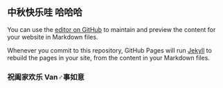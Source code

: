 ## 中秋快乐哇  哈哈哈

You can use the [editor on GitHub](https://github.com/Chiuzeck/zhi_lou/edit/master/index.md) to maintain and preview the content for your website in Markdown files.

Whenever you commit to this repository, GitHub Pages will run [Jekyll](https://jekyllrb.com/) to rebuild the pages in your site, from the content in your Markdown files.

### 祝阖家欢乐 Van♂事如意
